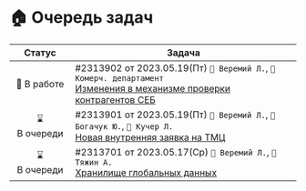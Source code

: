# 🏠 Очередь задач

| Статус | Задача |
| :---: | --- |
| 🚧 В работе | #2313902 от 2023.05.19(Пт) `👤 Веремий Л.`, `👤 Комерч. департамент` </br> [Изменения в механизме проверки контрагентов СЕБ](Kusto/Documents/2313902__ContractorsCheck.md) |
| ⌛ В очереди | #2313901 от 2023.05.19(Пт) `👤 Веремий Л.`, `👤 Богачук Ю.`, `👤 Кучер Л.` </br> [Новая внутренняя заявка на ТМЦ](Kusto/Documents/2313901__NewBidForTMCinternal.md) |
| ⌛ В очереди | #2313701 от 2023.05.17(Ср) `👤 Веремий Л.`, `👤 Тяжин А.` </br> [Хранилище глобальных данных](Kusto/Documents/2313701__GlobalDataServer.md) |